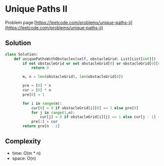 # Unique Paths II

Problem page:[https://leetcode.com/problems/unique-paths-ii](https://leetcode.com/problems/unique-paths-ii)

## Solution

```python
class Solution:
    def uniquePathsWithObstacles(self, obstacleGrid: List[List[int]]) -> int:
        if not obstacleGrid or not obstacleGrid[0] or obstacleGrid[0][0] == 1:
            return 0

        m, n = len(obstacleGrid), len(obstacleGrid[0])

        pre = [0] * n
        cur = [0] * n
        pre[0] = 1

        for i in range(m):
            cur[0] = 0 if obstacleGrid[i][0] == 1 else pre[0]
            for j in range(1,n):
                cur[j] = 0 if obstacleGrid[i][j] == 1 else cur[j - 1] + pre[j]
            pre[:] = cur
        return pre[n - 1]
```

## Complexity

- time: O(m \* n)
- space: O(n)
